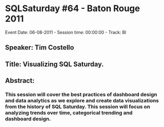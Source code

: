 # SQLSaturday #64 - Baton Rouge 2011
Event Date: 06-08-2011 - Session time: 00:00:00 - Track: BI
## Speaker: Tim Costello
## Title: Visualizing SQL Saturday.
## Abstract:
### This session will cover the best practices of dashboard design and data analytics as we explore and create data visualizations from the history of SQL Saturday.  This session will focus on analyzing trends over time, categorical trending and dashboard design.
